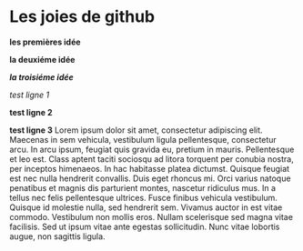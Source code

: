 # Les joies de github
 
 __les premières idée__
 
**la deuxiéme idée**

__*la troisiéme idée*__

_*test ligne 1*_

**test ligne 2**

__test ligne 3__
Lorem ipsum dolor sit amet, consectetur adipiscing elit. Maecenas in sem vehicula, vestibulum ligula pellentesque, consectetur arcu. In arcu ipsum, feugiat quis gravida eu, pretium in mauris. Pellentesque et leo est. Class aptent taciti sociosqu ad litora torquent per conubia nostra, per inceptos himenaeos. In hac habitasse platea dictumst. Quisque feugiat est nec nulla hendrerit convallis. Duis eget rhoncus mi. Orci varius natoque penatibus et magnis dis parturient montes, nascetur ridiculus mus. In a tellus nec felis pellentesque ultrices. Fusce finibus vehicula vestibulum. Quisque id molestie nulla, sed hendrerit sem. Vivamus auctor in est vitae commodo. Vestibulum non mollis eros. Nullam scelerisque sed magna vitae facilisis. Sed ut ipsum vitae ante egestas sollicitudin. Nunc vitae lobortis augue, non sagittis ligula.
